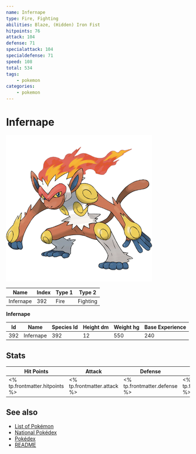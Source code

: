 ```yaml
---
name: Infernape
type: Fire, Fighting
abilities: Blaze, (Hidden) Iron Fist
hitpoints: 76
attack: 104
defense: 71
specialattack: 104
specialdefense: 71
speed: 108
total: 534
tags:
    - pokemon
categories:
    - pokemon
---
```


# Infernape


![Infernape](images/392.png)

| **Name** | **Index** | **Type 1** | **Type 2** |
|----|----|----|----|
| Infernape | 392 | Fire | Fighting  |

**Infernape** 




| **Id** | **Name** | **Species Id** | **Height dm** | **Weight hg** | **Base Experience** |
|--------|----------|----------------|------------|------------|---------------------|
| 392 | Infernape | 392 | 12 | 550 | 240 |



## Stats

| **Hit Points** | **Attack** | **Defense** | **Special Attack** | **Special Defense** | **Speed** | **Total** |
|----------------|------------|-------------|--------------------|---------------------|-----------|-----------|
| <% tp.frontmatter.hitpoints %> | <% tp.frontmatter.attack %> | <% tp.frontmatter.defense %> | <% tp.frontmatter.specialattack %> | <% tp.frontmatter.specialdefense %> | <% tp.frontmatter.speed %> | <% tp.frontmatter.total %> |

## See also

- [List of Pokémon](../pokemon.md)
- [National Pokédex](../national_pokedex.md)
- [Pokédex](../pokedex.md)
- [README](../README.md)
